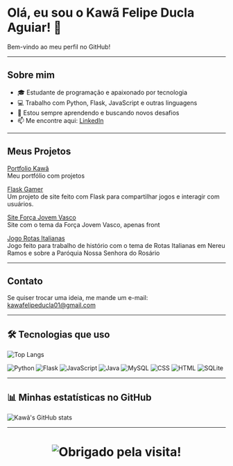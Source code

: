 # Olá, eu sou o Kawã Felipe Ducla Aguiar! 👋


Bem-vindo ao meu perfil no GitHub!

---

## Sobre mim

- 🎓 Estudante de programação e apaixonado por tecnologia
- 💻 Trabalho com Python, Flask, JavaScript e outras linguagens
- 🚀 Estou sempre aprendendo e buscando novos desafios
- 📫 Me encontre aqui: [LinkedIn](https://www.linkedin.com/in/kaw%C3%A3-felipe-ducla-aguiar-1587b8262/)

---

## Meus Projetos

[Portfolio Kawã](https://github.com/kawaDucla/Portfolio)<br>
Meu portfólio com projetos

[Flask Gamer](https://github.com/kawaDucla/flask)  
Um projeto de site feito com Flask para compartilhar jogos e interagir com usuários.

[Site Força Jovem Vasco](https://github.com/kawaDucla/site-for-ca-jovem-do-vasco)  
Site com o tema da Força Jovem Vasco, apenas front

[Jogo Rotas Italianas](https://github.com/kawaDucla/Jogo-Rota-italianas)<br>
Jogo feito para trabalho de histório com o tema de Rotas Italianas em Nereu Ramos e sobre a Paróquia Nossa Senhora do Rosário

---

## Contato

Se quiser trocar uma ideia, me mande um e-mail: kawafelipeducla01@gmail.com

---

## 🛠️ Tecnologias que uso
![Top Langs](https://github-readme-stats.vercel.app/api/top-langs/?username=kawaDucla&layout=compact&theme=radical)


![Python](https://img.shields.io/badge/Python-3776AB?style=for-the-badge&logo=python&logoColor=white)
![Flask](https://img.shields.io/badge/Flask-000000?style=for-the-badge&logo=flask&logoColor=white)
![JavaScript](https://img.shields.io/badge/JavaScript-F7DF1E?style=for-the-badge&logo=javascript&logoColor=black)
![Java](https://img.shields.io/badge/Java-007396?style=for-the-badge&logo=java&logoColor=white)
![MySQL](https://img.shields.io/badge/MySQL-4479A1?style=for-the-badge&logo=mysql&logoColor=white)
![CSS](https://img.shields.io/badge/CSS-1572B6?style=for-the-badge&logo=css3&logoColor=white)
![HTML](https://img.shields.io/badge/HTML-E34F26?style=for-the-badge&logo=html5&logoColor=white)
![SQLite](https://img.shields.io/badge/SQLite-003B57?style=for-the-badge&logo=sqlite&logoColor=white)


---

## 📊 Minhas estatísticas no GitHub

![Kawã's GitHub stats](https://github-readme-stats.vercel.app/api?username=kawaDucla&show_icons=true&theme=radical)

---

<h1 align="center">
  <img src="https://readme-typing-svg.herokuapp.com/?color=87CEEB&center=true&vCenter=true&lines=Obrigado+pela+visita!+🚀;Volte+sempre+😊" alt="Obrigado pela visita!">
</h1>


